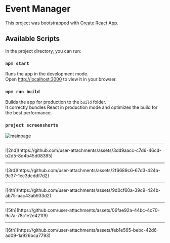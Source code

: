 # Event Manager

This project was bootstrapped with [Create React App](https://github.com/facebook/create-react-app).

## Available Scripts

In the project directory, you can run:

### `npm start`

Runs the app in the development mode.\
Open [http://localhost:3000](http://localhost:3000) to view it in your browser.

### `npm run build`

Builds the app for production to the `build` folder.\
It correctly bundles React in production mode and optimizes the build for the best performance.

### `project screenshorts`

![mainpage](https://github.com/user-attachments/assets/c931ad96-0144-4069-a476-19b2e706219d)
<hr/>
![2nd](https://github.com/user-attachments/assets/3dd9aacc-c7d6-46cd-b2d5-8d4b45d08395)
<hr/>
![3rd](https://github.com/user-attachments/assets/2f6689c6-67d3-424a-9c37-1ec3dcddf7d2)
<hr/>
![4th](https://github.com/user-attachments/assets/9d0cf60a-39c9-424b-ab75-aac43ab933d2)
<hr/>
![5th](https://github.com/user-attachments/assets/06fae92a-44bc-4c70-9c7a-78c1e2e421f9)
<hr/>
![6th](https://github.com/user-attachments/assets/feb1e565-bebc-42d6-ad09-1a926bca7793)
